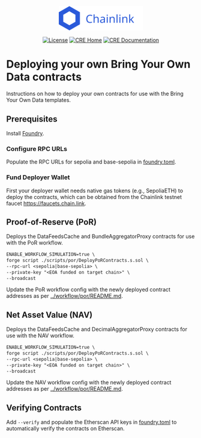 <div style="text-align:center" align="center">
    <a href="https://chain.link" target="_blank">
        <img src="https://raw.githubusercontent.com/smartcontractkit/chainlink/develop/docs/logo-chainlink-blue.svg" width="225" alt="Chainlink logo">
    </a>

[![License](https://img.shields.io/badge/license-MIT-blue)](https://github.com/smartcontractkit/cre-templates/blob/main/LICENSE)
[![CRE Home](https://img.shields.io/static/v1?label=CRE&message=Home&color=blue)](https://chain.link/chainlink-runtime-environment)
[![CRE Documentation](https://img.shields.io/static/v1?label=CRE&message=Docs&color=blue)](https://docs.chain.link/cre)

</div>

# Deploying your own Bring Your Own Data contracts

Instructions on how to deploy your own contracts for use with the Bring Your Own Data templates.

## Prerequisites

Install [Foundry](https://getfoundry.sh/introduction/installation/).

### Configure RPC URLs

Populate the RPC URLs for sepolia and base-sepolia in [foundry.toml](./foundry.toml).

### Fund Deployer Wallet

First your deployer wallet needs native gas tokens (e.g., SepoliaETH) to deploy the contracts, which can be obtained from the Chainlink testnet faucet https://faucets.chain.link.

## Proof-of-Reserve (PoR)

Deploys the DataFeedsCache and BundleAggregatorProxy contracts for use with the PoR workflow.

```
ENABLE_WORKFLOW_SIMULATION=true \
forge script ./scripts/por/DeployPoRContracts.s.sol \
--rpc-url <sepolia|base-sepolia> \
--private-key "<EOA funded on target chain>" \
--broadcast
```

Update the PoR workflow config with the newly deployed contract addresses as per [../workflow/por/README.md](../workflow/por/README.md).

## Net Asset Value (NAV)

Deploys the DataFeedsCache and DecimalAggregatorProxy contracts for use with the NAV workflow.

```
ENABLE_WORKFLOW_SIMULATION=true \
forge script ./scripts/por/DeployPoRContracts.s.sol \
--rpc-url <sepolia|base-sepolia> \
--private-key "<EOA funded on target chain>" \
--broadcast
```

Update the NAV workflow config with the newly deployed contract addresses as per [../workflow/por/README.md](../workflow/nav/README.md).

## Verifying Contracts

Add `--verify` and populate the Etherscan API keys in [foundry.toml](./foundry.toml) to automatically verify the contracts on Etherscan.
